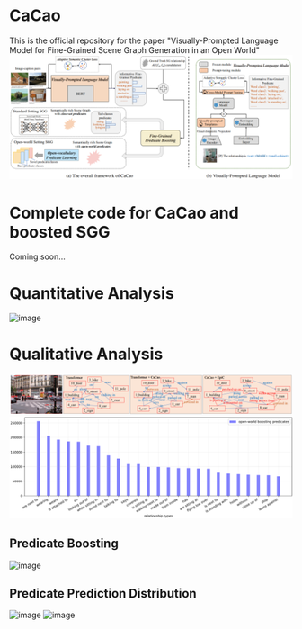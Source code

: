 # CaCao
This is the official repository for the paper "Visually-Prompted Language Model for Fine-Grained Scene Graph Generation in an Open World"
![framework](framework.png)
# Complete code for CaCao and boosted SGG
Coming soon...
# Quantitative Analysis
![image](https://user-images.githubusercontent.com/48062034/204216822-2010dd00-f0d4-4d5a-9a94-437589c4f8ea.png)
# Qualitative Analysis
![visualization](figures/visualization.png)
![visualization](figures/open-world.png)
## Predicate Boosting
![image](https://user-images.githubusercontent.com/48062034/204218380-3e2eedea-0adb-4acf-b3b6-c574c9e2dbfd.png)
## Predicate Prediction Distribution
![image](https://user-images.githubusercontent.com/48062034/204217723-3c053991-3df8-45c0-b99b-a9830cc2319e.png)
![image](https://user-images.githubusercontent.com/48062034/204218044-93bcd22e-96da-4fe7-8fb1-dacd7646d563.png)
